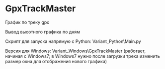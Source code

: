 # GpxTrackMaster
 График по треку gpx

Вывод высотного графика по дням

Скрипт для запуска напрямую с Python: Variant_Python\Main.py

Версия для Windows: Variant_Windows\GpxTrackMaster (работает, начиная с Windows7; в Windows7 нужно после загрузки трека изменить размер окна для отображения нового графика)
